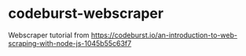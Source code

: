 # codeburst-webscraper
Webscraper tutorial from https://codeburst.io/an-introduction-to-web-scraping-with-node-js-1045b55c63f7
